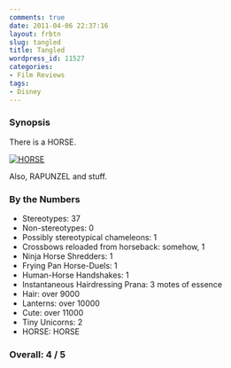 ```yaml
---
comments: true
date: 2011-04-06 22:37:16
layout: frbtn
slug: tangled
title: Tangled
wordpress_id: 11527
categories:
- Film Reviews
tags:
- Disney
---
```


### Synopsis

There is a HORSE.

[![HORSE](http://files.ianrenton.com/sites/filmreviews/tangled/122_50_125cmyk-300x158.jpg)](http://files.ianrenton.com/sites/filmreviews/tangled/122_50_125cmyk.jpg)

Also, RAPUNZEL and stuff.

### By the Numbers

  * Stereotypes: 37
  * Non-stereotypes: 0
  * Possibly stereotypical chameleons: 1
  * Crossbows reloaded from horseback: somehow, 1
  * Ninja Horse Shredders: 1
  * Frying Pan Horse-Duels: 1
  * Human-Horse Handshakes: 1
  * Instantaneous Hairdressing Prana: 3 motes of essence
  * Hair: over 9000
  * Lanterns: over 10000
  * Cute: over 11000
  * Tiny Unicorns: 2
  * HORSE: HORSE

### Overall: 4 / 5
